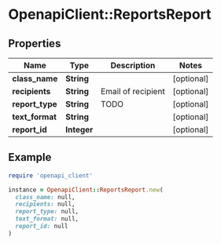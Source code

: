 # OpenapiClient::ReportsReport

## Properties

| Name | Type | Description | Notes |
| ---- | ---- | ----------- | ----- |
| **class_name** | **String** |  | [optional] |
| **recipients** | **String** | Email of recipient | [optional] |
| **report_type** | **String** | TODO | [optional] |
| **text_format** | **String** |  | [optional] |
| **report_id** | **Integer** |  | [optional] |

## Example

```ruby
require 'openapi_client'

instance = OpenapiClient::ReportsReport.new(
  class_name: null,
  recipients: null,
  report_type: null,
  text_format: null,
  report_id: null
)
```

